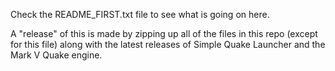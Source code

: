 Check the README_FIRST.txt file to see what is going on here.

A "release" of this is made by zipping up all of the files in this repo (except for this file) along with the latest releases of Simple Quake Launcher and the Mark V Quake engine.
